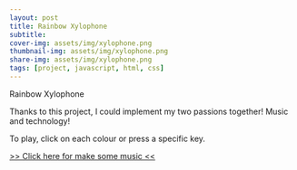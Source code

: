 ```yaml
---
layout: post
title: Rainbow Xylophone
subtitle:
cover-img: assets/img/xylophone.png
thumbnail-img: assets/img/xylophone.png
share-img: assets/img/xylophone.png
tags: [project, javascript, html, css]
---
```


Rainbow Xylophone

Thanks to this project, I could implement my two passions together! Music and technology!

To play, click on each colour or press a specific key.

<a href="https://kbarushkaa.github.io/rainbow-xylophone/" target="_blank">>> Click here for make some music <<</a>
